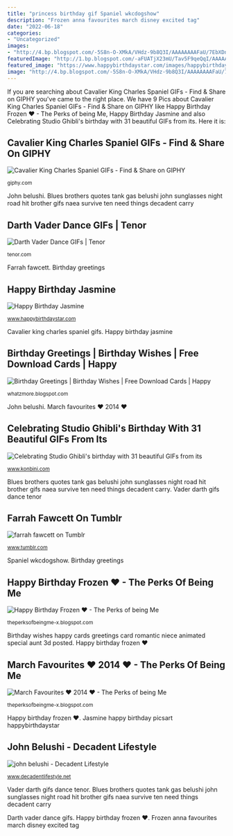 ```yaml
---
title: "princess birthday gif Spaniel wkcdogshow"
description: "Frozen anna favourites march disney excited tag"
date: "2022-06-18"
categories:
- "Uncategorized"
images:
- "http://4.bp.blogspot.com/-5S8n-O-XMkA/VHdz-9b8Q3I/AAAAAAAAFaU/7EbXDngTE8E/s1600/anna%2Band%2Belsa%2Byay.gif"
featuredImage: "http://1.bp.blogspot.com/-aFUATjX23mU/Tav5F9qeQqI/AAAAAAAAAJs/89yXdxcoZiY/s1600/happy-birthday-card.gif"
featured_image: "https://www.happybirthdaystar.com/images/happybirthdaystar/3f/3f92ff520579368714cd1b5223bc200a.gif"
image: "http://4.bp.blogspot.com/-5S8n-O-XMkA/VHdz-9b8Q3I/AAAAAAAAFaU/7EbXDngTE8E/s1600/anna%2Band%2Belsa%2Byay.gif"
---
```


If you are searching about Cavalier King Charles Spaniel GIFs - Find &amp; Share on GIPHY you've came to the right place. We have 9 Pics about Cavalier King Charles Spaniel GIFs - Find &amp; Share on GIPHY like Happy Birthday Frozen ♥ - The Perks of being Me, Happy Birthday Jasmine and also Celebrating Studio Ghibli&#039;s birthday with 31 beautiful GIFs from its. Here it is:

## Cavalier King Charles Spaniel GIFs - Find &amp; Share On GIPHY

![Cavalier King Charles Spaniel GIFs - Find &amp; Share on GIPHY](https://media1.giphy.com/media/2zoIphmRBuTkax6nNo/giphy.gif "Farrah fawcett")

<small>giphy.com</small>

John belushi. Blues brothers quotes tank gas belushi john sunglasses night road hit brother gifs naea survive ten need things decadent carry

## Darth Vader Dance GIFs | Tenor

![Darth Vader Dance GIFs | Tenor](https://media1.tenor.com/images/212b49ec13903ee7d05a31cc693e41d6/tenor.gif?itemid=4915407 "Farrah fawcett on tumblr")

<small>tenor.com</small>

Farrah fawcett. Birthday greetings

## Happy Birthday Jasmine

![Happy Birthday Jasmine](https://www.happybirthdaystar.com/images/happybirthdaystar/3f/3f92ff520579368714cd1b5223bc200a.gif "Celebrating studio ghibli&#039;s birthday with 31 beautiful gifs from its")

<small>www.happybirthdaystar.com</small>

Cavalier king charles spaniel gifs. Happy birthday jasmine

## Birthday Greetings | Birthday Wishes | Free Download Cards | Happy

![Birthday Greetings | Birthday Wishes | Free Download Cards | Happy](http://1.bp.blogspot.com/-aFUATjX23mU/Tav5F9qeQqI/AAAAAAAAAJs/89yXdxcoZiY/s1600/happy-birthday-card.gif "Cavalier king charles spaniel gifs")

<small>whatzmore.blogspot.com</small>

John belushi. March favourites ♥ 2014 ♥

## Celebrating Studio Ghibli&#039;s Birthday With 31 Beautiful GIFs From Its

![Celebrating Studio Ghibli&#039;s birthday with 31 beautiful GIFs from its](http://i.giphy.com/IcTtl42HbuhZm.gif "Darth vader dance gifs")

<small>www.konbini.com</small>

Blues brothers quotes tank gas belushi john sunglasses night road hit brother gifs naea survive ten need things decadent carry. Vader darth gifs dance tenor

## Farrah Fawcett On Tumblr

![farrah fawcett on Tumblr](https://78.media.tumblr.com/a5f37209b40d8a3e2a6134a40ee7d51a/tumblr_oo6gruejfB1skkfpco1_500.gif "March favourites ♥ 2014 ♥")

<small>www.tumblr.com</small>

Spaniel wkcdogshow. Birthday greetings

## Happy Birthday Frozen ♥ - The Perks Of Being Me

![Happy Birthday Frozen ♥ - The Perks of being Me](http://4.bp.blogspot.com/-5S8n-O-XMkA/VHdz-9b8Q3I/AAAAAAAAFaU/7EbXDngTE8E/s1600/anna%2Band%2Belsa%2Byay.gif "Cavalier king charles spaniel gifs")

<small>theperksofbeingme-x.blogspot.com</small>

Birthday wishes happy cards greetings card romantic niece animated special aunt 3d posted. Happy birthday frozen ♥

## March Favourites ♥ 2014 ♥ - The Perks Of Being Me

![March Favourites ♥ 2014 ♥ - The Perks of being Me](http://4.bp.blogspot.com/-NUUWTlKrG2M/UzL_9-VzUaI/AAAAAAAAB3I/nWQ-lQlM1sQ/s1600/anna+excited.gif "Studio gifs fireflies grave ghibli giphy haka hotaru iconic celebrating birthday movies maudit animated its source")

<small>theperksofbeingme-x.blogspot.com</small>

Happy birthday frozen ♥. Jasmine happy birthday picsart happybirthdaystar

## John Belushi - Decadent Lifestyle

![john belushi - Decadent Lifestyle](https://i1.wp.com/i.imgur.com/UOg4n.gif?resize=500%2C226 "Birthday greetings")

<small>www.decadentlifestyle.net</small>

Vader darth gifs dance tenor. Blues brothers quotes tank gas belushi john sunglasses night road hit brother gifs naea survive ten need things decadent carry

Darth vader dance gifs. Happy birthday frozen ♥. Frozen anna favourites march disney excited tag
